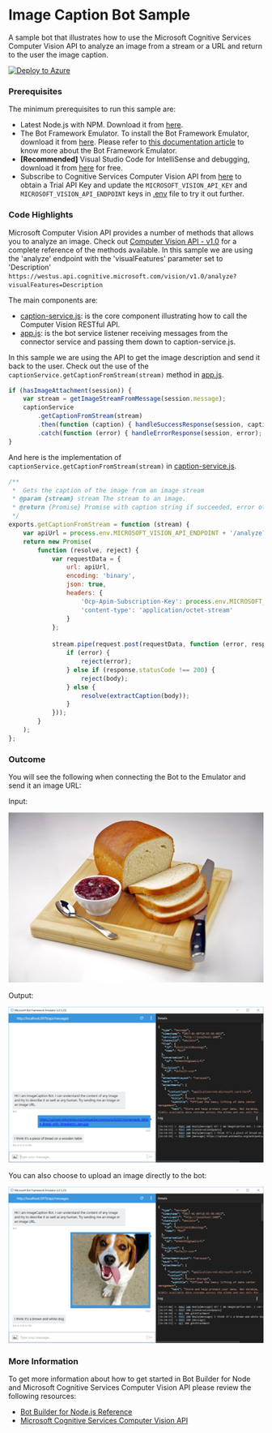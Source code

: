 ﻿# Image Caption Bot Sample

A sample bot that illustrates how to use the Microsoft Cognitive Services Computer Vision API to analyze an image from a stream or a URL and return to the user the image caption.

[![Deploy to Azure][Deploy Button]][Deploy Node/ImageCaption]

[Deploy Button]: https://azuredeploy.net/deploybutton.png
[Deploy Node/ImageCaption]: https://azuredeploy.net

### Prerequisites

The minimum prerequisites to run this sample are:
* Latest Node.js with NPM. Download it from [here](https://nodejs.org/en/download/).
* The Bot Framework Emulator. To install the Bot Framework Emulator, download it from [here](https://emulator.botframework.com/). Please refer to [this documentation article](https://github.com/microsoft/botframework-emulator/wiki/Getting-Started) to know more about the Bot Framework Emulator.
* **[Recommended]** Visual Studio Code for IntelliSense and debugging, download it from [here](https://code.visualstudio.com/) for free.
* Subscribe to Cognitive Services Computer Vision API from [here](https://www.microsoft.com/cognitive-services/en-us/subscriptions) to obtain a Trial API Key and update the `MICROSOFT_VISION_API_KEY` and `MICROSOFT_VISION_API_ENDPOINT` keys in [.env](.env) file to try it out further.


### Code Highlights

Microsoft Computer Vision API provides a number of methods that allows you to analyze an image. Check out [Computer Vision API - v1.0](https://westus.dev.cognitive.microsoft.com/docs/services/56f91f2d778daf23d8ec6739/operations/56f91f2e778daf14a499e1fa) for a complete reference of the methods available. In this sample we are using the 'analyze' endpoint with the 'visualFeatures' parameter set to 'Description' `https://westus.api.cognitive.microsoft.com/vision/v1.0/analyze?visualFeatures=Description`

The main components are:

* [caption-service.js](caption-service.js): is the core component illustrating how to call the Computer Vision RESTful API.
* [app.js](app.js): is the bot service listener receiving messages from the connector service and passing them down to caption-service.js.

In this sample we are using the API to get the image description and send it back to the user. Check out the use of the `captionService.getCaptionFromStream(stream)` method in [app.js](app.js#L35-L40).

````JavaScript
if (hasImageAttachment(session)) {
    var stream = getImageStreamFromMessage(session.message);
    captionService
        .getCaptionFromStream(stream)
        .then(function (caption) { handleSuccessResponse(session, caption); })
        .catch(function (error) { handleErrorResponse(session, error); });
}
````

And here is the implementation of `captionService.getCaptionFromStream(stream)` in [caption-service.js](caption-service.js#L13).

````JavaScript
/**
 *  Gets the caption of the image from an image stream
 * @param {stream} stream The stream to an image.
 * @return {Promise} Promise with caption string if succeeded, error otherwise
 */
exports.getCaptionFromStream = function (stream) {
    var apiUrl = process.env.MICROSOFT_VISION_API_ENDPOINT + '/analyze?visualFeatures=Description'
    return new Promise(
        function (resolve, reject) {
            var requestData = {
                url: apiUrl,
                encoding: 'binary',
                json: true,
                headers: {
                    'Ocp-Apim-Subscription-Key': process.env.MICROSOFT_VISION_API_KEY,
                    'content-type': 'application/octet-stream'
                }
            };

            stream.pipe(request.post(requestData, function (error, response, body) {
                if (error) {
                    reject(error);
                } else if (response.statusCode !== 200) {
                    reject(body);
                } else {
                    resolve(extractCaption(body));
                }
            }));
        }
    );
};
````

### Outcome

You will see the following when connecting the Bot to the Emulator and send it an image URL:

Input:

![Sample Outcome](images/bread-on-board.jpg)

Output:

![Sample Outcome](images/outcome-emulator-url.png)

You can also choose to upload an image directly to the bot:

![Sample Outcome](images/outcome-emulator-stream.png)

### More Information

To get more information about how to get started in Bot Builder for Node and Microsoft Cognitive Services Computer Vision API please review the following resources:
* [Bot Builder for Node.js Reference](https://docs.microsoft.com/en-us/bot-framework/nodejs/)
* [Microsoft Cognitive Services Computer Vision API](https://www.microsoft.com/cognitive-services/en-us/computer-vision-api)
